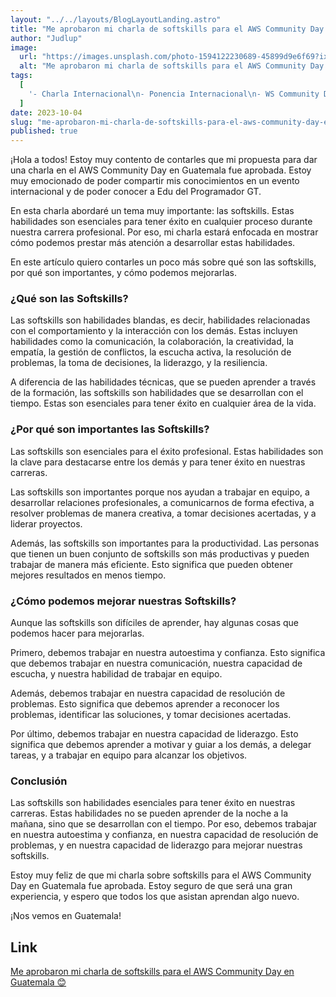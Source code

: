 ```yaml
---
layout: "../../layouts/BlogLayoutLanding.astro"
title: "Me aprobaron mi charla de softskills para el AWS Community Day en Guatemala 😊"
author: "Judlup"
image:
  url: "https://images.unsplash.com/photo-1594122230689-45899d9e6f69?ixlib=rb-4.0.3&ixid=M3wxMjA3fDB8MHxwaG90by1wYWdlfHx8fGVufDB8fHx8fA%3D%3D&auto=format&fit=crop&w=3540&q=80"
  alt: "Me aprobaron mi charla de softskills para el AWS Community Day en Guatemala 😊"
tags:
  [
    '- Charla Internacional\n- Ponencia Internacional\n- WS Community Day Guatemala\n- Soft Skill\n- Programador GT\n- Carrera Profesional\n- Proceso\n- Festivos',
  ]
date: 2023-10-04
slug: "me-aprobaron-mi-charla-de-softskills-para-el-aws-community-day-en-guatemala"
published: true
---
```


¡Hola a todos! Estoy muy contento de contarles que mi propuesta para dar una charla en el AWS Community Day en Guatemala fue aprobada. Estoy muy emocionado de poder compartir mis conocimientos en un evento internacional y de poder conocer a Edu del Programador GT.

En esta charla abordaré un tema muy importante: las softskills. Estas habilidades son esenciales para tener éxito en cualquier proceso durante nuestra carrera profesional. Por eso, mi charla estará enfocada en mostrar cómo podemos prestar más atención a desarrollar estas habilidades.

En este artículo quiero contarles un poco más sobre qué son las softskills, por qué son importantes, y cómo podemos mejorarlas.

### ¿Qué son las Softskills?

Las softskills son habilidades blandas, es decir, habilidades relacionadas con el comportamiento y la interacción con los demás. Estas incluyen habilidades como la comunicación, la colaboración, la creatividad, la empatía, la gestión de conflictos, la escucha activa, la resolución de problemas, la toma de decisiones, la liderazgo, y la resiliencia.

A diferencia de las habilidades técnicas, que se pueden aprender a través de la formación, las softskills son habilidades que se desarrollan con el tiempo. Estas son esenciales para tener éxito en cualquier área de la vida.

### ¿Por qué son importantes las Softskills?

Las softskills son esenciales para el éxito profesional. Estas habilidades son la clave para destacarse entre los demás y para tener éxito en nuestras carreras.

Las softskills son importantes porque nos ayudan a trabajar en equipo, a desarrollar relaciones profesionales, a comunicarnos de forma efectiva, a resolver problemas de manera creativa, a tomar decisiones acertadas, y a liderar proyectos.

Además, las softskills son importantes para la productividad. Las personas que tienen un buen conjunto de softskills son más productivas y pueden trabajar de manera más eficiente. Esto significa que pueden obtener mejores resultados en menos tiempo.

### ¿Cómo podemos mejorar nuestras Softskills?

Aunque las softskills son difíciles de aprender, hay algunas cosas que podemos hacer para mejorarlas.

Primero, debemos trabajar en nuestra autoestima y confianza. Esto significa que debemos trabajar en nuestra comunicación, nuestra capacidad de escucha, y nuestra habilidad de trabajar en equipo.

Además, debemos trabajar en nuestra capacidad de resolución de problemas. Esto significa que debemos aprender a reconocer los problemas, identificar las soluciones, y tomar decisiones acertadas.

Por último, debemos trabajar en nuestra capacidad de liderazgo. Esto significa que debemos aprender a motivar y guiar a los demás, a delegar tareas, y a trabajar en equipo para alcanzar los objetivos.

### Conclusión

Las softskills son habilidades esenciales para tener éxito en nuestras carreras. Estas habilidades no se pueden aprender de la noche a la mañana, sino que se desarrollan con el tiempo. Por eso, debemos trabajar en nuestra autoestima y confianza, en nuestra capacidad de resolución de problemas, y en nuestra capacidad de liderazgo para mejorar nuestras softskills.

Estoy muy feliz de que mi charla sobre softskills para el AWS Community Day en Guatemala fue aprobada. Estoy seguro de que será una gran experiencia, y espero que todos los que asistan aprendan algo nuevo.

¡Nos vemos en Guatemala!

## Link

[Me aprobaron mi charla de softskills para el AWS Community Day en Guatemala 😊](https://www.youtube.com/shorts/SqCzwEXrALU)
